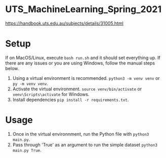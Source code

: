 # UTS_MachineLearning_Spring_2021
https://handbook.uts.edu.au/subjects/details/31005.html

# Setup
If on MacOS/Linux, execute `bash run.sh` and it should set everything up. 
If there are any issues or you are using Windows, follow the manual steps below.

1. Using a virtual environment is recommended. `python3 -m venv venv` or `py -m venv venv`.
2. Activate the virtual environment. `source venv/bin/activate` or `venv\Scripts\activate` for Windows.
3. Install dependencies `pip install -r requirements.txt`.

# Usage
1. Once in the virtual environnment, run the Python file with `python3 main.py`.
2. Pass through 'True' as an argument to run the simple dataset `python3 main.py True`.